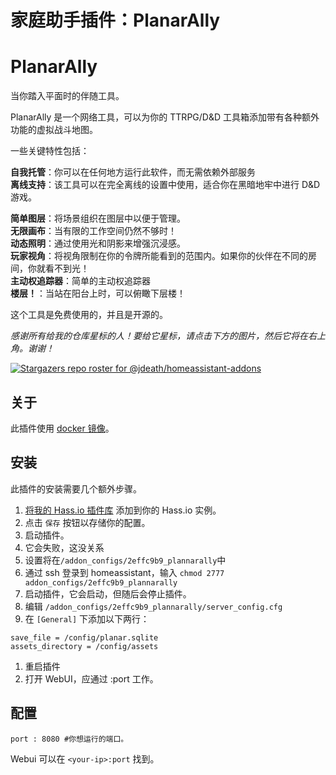 # 家庭助手插件：PlanarAlly

# PlanarAlly

当你踏入平面时的伴随工具。

PlanarAlly 是一个网络工具，可以为你的 TTRPG/D&D 工具箱添加带有各种额外功能的虚拟战斗地图。

一些关键特性包括：

**自我托管**：你可以在任何地方运行此软件，而无需依赖外部服务\
**离线支持**：该工具可以在完全离线的设置中使用，适合你在黑暗地牢中进行 D&D 游戏。

**简单图层**：将场景组织在图层中以便于管理。\
**无限画布**：当有限的工作空间仍然不够时！\
**动态照明**：通过使用光和阴影来增强沉浸感。\
**玩家视角**：将视角限制在你的令牌所能看到的范围内。如果你的伙伴在不同的房间，你就看不到光！\
**主动权追踪器**：简单的主动权追踪器\
**楼层！**：当站在阳台上时，可以俯瞰下层楼！

这个工具是免费使用的，并且是开源的。


_感谢所有给我的仓库星标的人！要给它星标，请点击下方的图片，然后它将在右上角。谢谢！_

[![Stargazers repo roster for @jdeath/homeassistant-addons](https://reporoster.com/stars/jdeath/homeassistant-addons)](https://github.com/jdeath/homeassistant-addons/stargazers)

## 关于

此插件使用 [docker 镜像](https://github.com/Kruptein/PlanarAlly)。

## 安装

此插件的安装需要几个额外步骤。

1. [将我的 Hass.io 插件库][repository] 添加到你的 Hass.io 实例。
1. 点击 `保存` 按钮以存储你的配置。
1. 启动插件。
1. 它会失败，这没关系
1. 设置将在`/addon_configs/2effc9b9_plannarally`中
1. 通过 ssh 登录到 homeassistant，输入 `chmod 2777 addon_configs/2effc9b9_plannarally`
2. 启动插件，它会启动，但随后会停止插件。
1. 编辑 `/addon_configs/2effc9b9_plannarally/server_config.cfg`
1. 在 `[General]` 下添加以下两行：

```
save_file = /config/planar.sqlite
assets_directory = /config/assets
```
1. 重启插件
1. 打开 WebUI，应通过 <your-ip>:port 工作。

## 配置

```
port : 8080 #你想运行的端口。
```

Webui 可以在 `<your-ip>:port` 找到。

[repository]: https://github.com/jdeath/homeassistant-addons